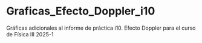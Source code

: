 # Graficas_Efecto_Doppler_i10
Gráficas adicionales al informe de práctica i10. Efecto Doppler para el curso de Física III 2025-1
